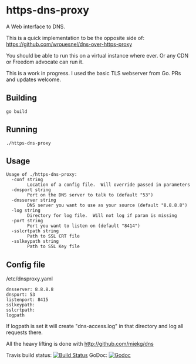 # https-dns-proxy
A Web interface to DNS.  


This is a quick implementation to be the opposite side of: https://github.com/wrouesnel/dns-over-https-proxy

You should be able to run this on a virtual instance where ever.  Or any CDN or Freedom advocate can run it.

This is a work in progress.  I used the basic TLS webserver from Go.  PRs and updates welcome.

## Building
```
go build
```

## Running
```
./https-dns-proxy
```

## Usage 
```
Usage of ./https-dns-proxy:
  -conf string
    	Location of a config file.  Will override passed in parameters
  -dnsport string
    	Port on the DNS server to talk to (default "53")
  -dnsserver string
    	DNS server you want to use as your source (default "8.8.8.8")
  -log string
    	Directory for log file.  Will not log if param is missing
  -port string
    	Port you want to listen on (default "8414")
  -sslcrtpath string
    	Path to SSL CRT file
  -sslkeypath string
    	Path to SSL Key file
```


## Config file

/etc/dnsproxy.yaml

```
dnsserver: 8.8.8.8
dnsport: 53
listenport: 8415
sslkeypath:
sslcrtpath:
logpath
```

If logpath is set it will create "dns-access.log" in that directory and log all requests there.

All the heavy lifting is done with http://github.com/miekg/dns


Travis build status: [![Build Status](https://travis-ci.org/Harnish/https-dns-proxy.svg?branch=master)](https://travis-ci.org/Harnish/https-dns-proxy)
GoDoc:  [![Godoc](https://godoc.org/github.com/Harnish/https-dns-proxy?status.png)](https://godoc.org/github.com/Harnish/https-dns-proxy)
